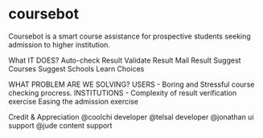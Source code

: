 # coursebot
Coursebot is a smart course assistance for prospective students seeking admission to higher institution.

What IT DOES?
Auto-check Result
Validate Result 
Mail Result 
Suggest Courses
Suggest Schools
Learn Choices 

WHAT PROBLEM ARE WE SOLVING?
USERS - Boring and Stressful course checking procress.
INSTITUTIONS - Complexity of result verification exercise
Easing the admission exercise 

Credit & Appreciation
@coolchi developer 
@telsal developer 
@jonathan ui support 
@jude content support 

